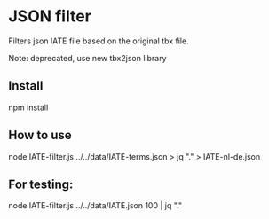 # JSON filter

Filters json IATE file based on the original tbx file.

Note: deprecated, use new tbx2json library

## Install

npm install

## How to use
node IATE-filter.js ../../data/IATE-terms.json > jq "." > IATE-nl-de.json

## For testing:
node IATE-filter.js ../../data/IATE.json 100 | jq "."
